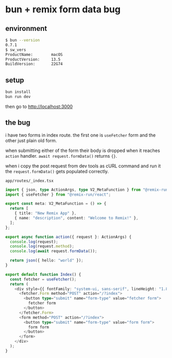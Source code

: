 # bun + remix form data bug

## environment
```sh
$ bun --version
0.7.1
$ sw_vers
ProductName:		macOS
ProductVersion:		13.5
BuildVersion:		22G74
```

## setup

```sh
bun install
bun run dev
```

then go to [http://localhost:3000](http://localhost:3000)

## the bug

i have two forms in index route. the first one is `useFetcher` form and the other just plain old form.

when submitting either of the form their body is dropped when it reaches `action` handler. `await request.formData()` returns `{}`.

when i copy the post request from dev tools as cURL command and run it the `request.formData()` gets populated correctly.

`app/routes/_index.tsx`

```ts
import { json, type ActionArgs, type V2_MetaFunction } from "@remix-run/node";
import { useFetcher } from "@remix-run/react";

export const meta: V2_MetaFunction = () => {
  return [
    { title: "New Remix App" },
    { name: "description", content: "Welcome to Remix!" },
  ];
};

export async function action({ request }: ActionArgs) {
  console.log(request);
  console.log(request.method);
  console.log(await request.formData());

  return json({ hello: "world" });
}

export default function Index() {
  const fetcher = useFetcher();
  return (
    <div style={{ fontFamily: "system-ui, sans-serif", lineHeight: "1.8" }}>
      <fetcher.Form method="POST" action="/?index">
        <button type="submit" name="form-type" value="fetcher form">
          fetcher form
        </button>
      </fetcher.Form>
      <form method="POST" action="/?index">
        <button type="submit" name="form-type" value="form form">
          form form
        </button>
      </form>
    </div>
  );
}
```

